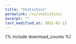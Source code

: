 ```yaml
---
title: "Statistics"
permalink: /ru/statistics/
excerpt: ""
last_modified_at: 2021-01-13
---
```

{% include download_counts %}
